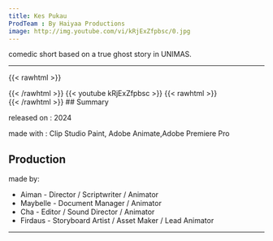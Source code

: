 ```yaml
---
title: Kes Pukau
ProdTeam : By Haiyaa Productions
image: http://img.youtube.com/vi/kRjExZfpbsc/0.jpg
---
```

comedic short based on a true ghost story in UNIMAS.
<!--more-->
---
{{< rawhtml >}}
<div class="py-2">
{{< /rawhtml >}}
{{< youtube kRjExZfpbsc >}}
{{< rawhtml >}}
</div>
{{< /rawhtml >}}
## Summary

released on : 2024

made with : Clip Studio Paint, Adobe Animate,Adobe Premiere Pro

## Production

made by:
- Aiman - Director / Scriptwriter / Animator
- Maybelle -  Document Manager / Animator
- Cha - Editor / Sound Director / Animator
- Firdaus -  Storyboard Artist / Asset Maker / Lead Animator
---
